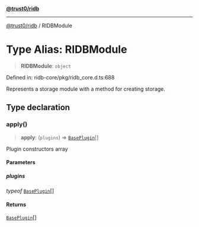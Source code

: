 [**@trust0/ridb**](../README.md)

***

[@trust0/ridb](../README.md) / RIDBModule

# Type Alias: RIDBModule

> **RIDBModule**: `object`

Defined in: ridb-core/pkg/ridb\_core.d.ts:688

Represents a storage module with a method for creating storage.

## Type declaration

### apply()

> **apply**: (`plugins`) => [`BasePlugin`](../classes/BasePlugin.md)[]

Plugin constructors array

#### Parameters

##### plugins

*typeof* [`BasePlugin`](../classes/BasePlugin.md)[]

#### Returns

[`BasePlugin`](../classes/BasePlugin.md)[]
